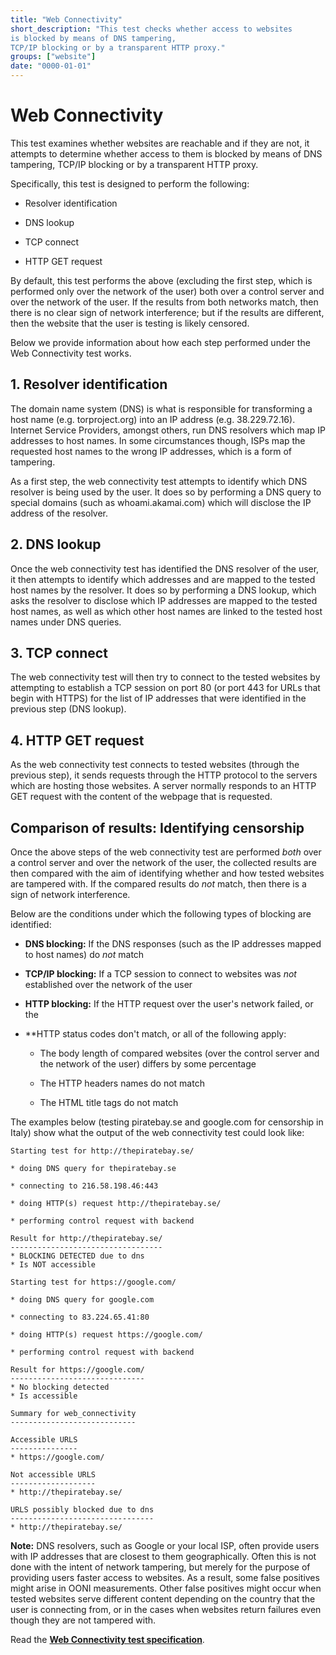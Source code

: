 ```yaml
---
title: "Web Connectivity"
short_description: "This test checks whether access to websites
is blocked by means of DNS tampering,
TCP/IP blocking or by a transparent HTTP proxy."
groups: ["website"]
date: "0000-01-01"
---
```


# Web Connectivity

This test examines whether websites are reachable and if they are not, it
attempts to determine whether access to them is blocked by means of DNS tampering,
TCP/IP blocking or by a transparent HTTP proxy.

Specifically, this test is designed to perform the following:

* Resolver identification

* DNS lookup

* TCP connect

* HTTP GET request

By default, this test performs the above (excluding the first step, which is
performed only over the network of the user) both over a control server and over
the network of the user. If the results from both networks match, then there is
no clear sign of network interference; but if the results are different, then
the website that the user is testing is likely censored.

Below we provide information about how each step performed under the Web
Connectivity test works.

## 1. Resolver identification

The domain name system (DNS) is what is responsible for transforming a host name
(e.g. torproject.org) into an IP address (e.g. 38.229.72.16). Internet Service
Providers, amongst others, run DNS resolvers which map IP addresses to host
names. In some circumstances though, ISPs map the requested host names to the
wrong IP addresses, which is a form of tampering.

As a first step, the web connectivity test attempts to identify which DNS
resolver is being used by the user. It does so by performing a DNS query to
special domains (such as whoami.akamai.com) which will disclose the IP address
of the resolver.

## 2. DNS lookup

Once the web connectivity test has identified the DNS resolver of the user, it
then attempts to identify which addresses and are mapped to the tested host
names by the resolver. It does so by performing a DNS lookup, which asks the
resolver to disclose which IP addresses are mapped to the tested host names, as
well as which other host names are linked to the tested host names under DNS
queries.

## 3. TCP connect

The web connectivity test will then try to connect to the tested websites by
attempting to establish a TCP session on port 80 (or port 443 for URLs that
begin with HTTPS) for the list of IP addresses that were identified in the
previous step (DNS lookup).

## 4. HTTP GET request

As the web connectivity test connects to tested websites (through the previous
step), it sends requests through the HTTP protocol to the servers which are
hosting those websites. A server normally responds to an HTTP GET request with
the content of the webpage that is requested.

## Comparison of results: Identifying censorship

Once the above steps of the web connectivity test are performed *both* over a
control server and over the network of the user, the collected results are then
compared with the aim of identifying whether and how tested websites are
tampered with. If the compared results do *not* match, then there is a sign of
network interference.

Below are the conditions under which the following types of blocking are
identified:

* **DNS blocking:** If the DNS responses (such as the IP addresses mapped to
    host names) do *not* match

* **TCP/IP blocking:** If a TCP session to connect to websites was *not*
    established over the network of the user

* **HTTP blocking:** If the HTTP request over the user's network failed, or the
* **HTTP status codes don't match, or all of the following apply:

    * The body length of compared websites (over the control server and the
      network of the user) differs by some percentage

    * The HTTP headers names do not match

    * The HTML title tags do not match

The examples below (testing piratebay.se and google.com for censorship in Italy) show
what the output of the web connectivity test could look like:

```
Starting test for http://thepiratebay.se/

* doing DNS query for thepiratebay.se

* connecting to 216.58.198.46:443

* doing HTTP(s) request http://thepiratebay.se/

* performing control request with backend

Result for http://thepiratebay.se/
----------------------------------
* BLOCKING DETECTED due to dns
* Is NOT accessible

Starting test for https://google.com/

* doing DNS query for google.com

* connecting to 83.224.65.41:80

* doing HTTP(s) request https://google.com/

* performing control request with backend

Result for https://google.com/
------------------------------
* No blocking detected
* Is accessible

Summary for web_connectivity
----------------------------

Accessible URLS
---------------
* https://google.com/

Not accessible URLS
-------------------
* http://thepiratebay.se/

URLS possibly blocked due to dns
--------------------------------
* http://thepiratebay.se/
```

**Note:** DNS resolvers, such as Google or your local ISP, often provide users
with IP addresses that are closest to them geographically. Often this is not
done with the intent of network tampering, but merely for the purpose of
providing users faster access to websites. As a result, some false positives
might arise in OONI measurements. Other false positives might occur when tested
websites serve different content depending on the country that the user is
connecting from, or in the cases when websites return failures even though they
are not tampered with.

Read the **[Web Connectivity test specification](https://github.com/ooni/spec/blob/master/nettests/ts-017-web-connectivity.md)**.
